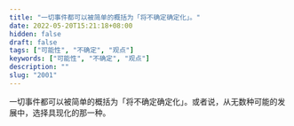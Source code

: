 ```yaml
---
title: "一切事件都可以被简单的概括为「将不确定确定化」。"
date: 2022-05-20T15:21:18+08:00
hidden: false
draft: false
tags: ["可能性", "不确定", "观点"]
keywords: ["可能性", "不确定", "观点"]
description: ""
slug: "2001"
---
```


一切事件都可以被简单的概括为「将不确定确定化」。或者说，从无数种可能的发展中，选择具现化的那一种。
